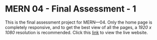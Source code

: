 # MERN 04 - Final Assessment - 1

This is the final assessment project for MERN—04. Only the home page is completely responsive, and to get the best view of all the pages, a _1920 x 1080_ resolution is recommended. Click this [link](https://furniro-ragib.netlify.app/) to view the live website.
